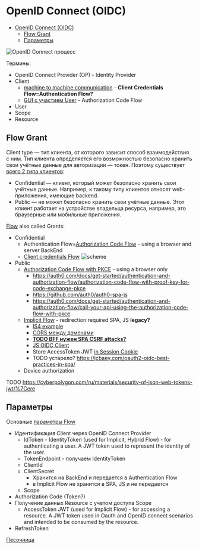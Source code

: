# OpenID Connect (OIDC)

- [OpenID Connect (OIDC)](#openid-connect-oidc)
	- [Flow Grant](#flow-grant)
	- [Параметры](#параметры)

![OpenID Сonnect процесс](https://habrastorage.org/r/w1560/getpro/habr/post_images/c13/afc/ee5/c13afcee5226ddb135df9836d3321b17.png)

Термины:

- OpenID Connect Provider (OP) - Identity Provider
- Client
	- [machine to machine communication](https://docs.duendesoftware.com/identityserver/v6/overview/terminology/#machine-to-machine-communication) - __Client Credentials Flow=Authentication Flow?__
	- [GUI с участием User](https://docs.duendesoftware.com/identityserver/v6/overview/terminology/#interactive-applications)  - Authorization Code Flow
- User
- Scope
- Resource

## Flow Grant

Client type — тип клиента, от которого зависит способ взаимодействия с ним. Тип клиента определяется его возможностью безопасно хранить свои учётные данные для авторизации — токен. Поэтому существует [всего 2 типа клиентов](https://habr.com/ru/company/dododev/blog/520046/):

- Confidential — клиент, который может безопасно хранить свои учётные данные. Например, к такому типу клиентов относят web-приложения, имеющие backend.
- Public — не может безопасно хранить свои учётные данные. Этот клиент работает на устройстве владельца ресурса, например, это браузерные или мобильные приложения.

[Flow](https://habr.com/ru/company/nixys/blog/566910/) also called Grants:

- Confidential
	- Authentication Flow=[Authorization Code Flow](url) - using a browser and server BackEnd
	- [Client credentials Flow](https://habr.com/ru/company/dododev/blog/520046/)
	![scheme](https://habrastorage.org/r/w1560/getpro/habr/post_images/110/fe3/d4a/110fe3d4a29efd1af72da67ab06515ba.png)
- Public
	- [Authorization Code Flow with PKCE](https://auth0.com/docs/get-started/authentication-and-authorization-flow/authorization-code-flow-with-proof-key-for-code-exchange-pkce) - using a browser only
		- https://auth0.com/docs/get-started/authentication-and-authorization-flow/authorization-code-flow-with-proof-key-for-code-exchange-pkce
		- https://github.com/auth0/auth0-spa-js		
		- https://auth0.com/docs/get-started/authentication-and-authorization-flow/call-your-api-using-the-authorization-code-flow-with-pkce
	- [Implicit Flow](https://learn.microsoft.com/en-us/windows-server/identity/ad-fs/overview/ad-fs-openid-connect-oauth-flows-scenarios) - redirection required SPA, JS __legacy?__
		- [IS4 example](https://identityserver4.readthedocs.io/en/latest/quickstarts/4_javascript_client.html)
		- [CORS между доменами](https://identityserver4.readthedocs.io/en/latest/quickstarts/4_javascript_client.html#allowing-ajax-calls-to-the-web-api-with-cors)
		- [__TODO BFF нужен SPA CSRF attacks?__](https://docs.duendesoftware.com/identityserver/v5/bff/overview/)
		- [JS OIDC Client](https://github.com/IdentityModel/oidc-client-js/wiki)
		- Store AccessToken JWT [in Session Cookie](https://jcbaey.com/authentication-in-spa-reactjs-and-vuejs-the-right-way/)
		- TODO устарело? https://jcbaey.com/oauth2-oidc-best-practices-in-spa/
	- Device authorization

TODO
https://cyberpolygon.com/ru/materials/security-of-json-web-tokens-jwt/%7Cere

## Параметры

Основные [параметры Flow](https://identityserver4.readthedocs.io/en/latest/quickstarts/1_client_credentials.html)
- Идентификация Client через OpenID Connect Provider
	- IdToken - IdentityToken (used for Implicit, Hybrid Flow) - for authenticating a user. A JWT token used to represent the identity of the user.
	- TokenEndpoint - получаем IdentityToken
	- ClientId
	- ClientSecret
		- Хранится на BackEnd и передается в Authentication Flow
		- в Implicit Flow не хранится в SPA, JS и не передается
	- Scope
- Authorization Code (Token?)
- Получение данных Resource с учетом доступа Scope
	- AccessToken JWT (used for Implicit Flow) - for accessing a resource. A JWT token used in Oauth and OpenID connect scenarios and intended to be consumed by the resource.
- RefreshToken

[Песочница](https://openidconnect.net/)